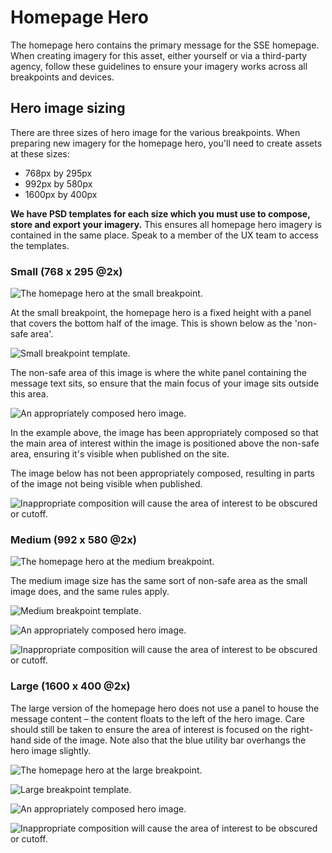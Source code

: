 # Homepage Hero

The homepage hero contains the primary message for the SSE homepage. When creating imagery for this asset, either yourself or via a third-party agency, follow these guidelines to ensure your imagery works across all breakpoints and devices.

## Hero image sizing

There are three sizes of hero image for the various breakpoints. When preparing new imagery for the homepage hero, you'll need to create assets at these sizes:

* 768px by 295px
* 992px by 580px
* 1600px by 400px

**We have PSD templates for each size which you must use to compose, store and export your imagery.** This ensures all homepage hero imagery is contained in the same place. Speak to a member of the UX team to access the templates.

### Small \(768 x 295 @2x\)

![The homepage hero at the small breakpoint.](../../../.gitbook/assets/homepage-hero-header-small.jpg)

At the small breakpoint, the homepage hero is a fixed height with a panel that covers the bottom half of the image. This is shown below as the 'non-safe area'.

![Small breakpoint template.](../../../.gitbook/assets/homepage-hero-small-spec.png)

The non-safe area of this image is where the white panel containing the message  text sits, so ensure that the main focus of your image sits outside this area.

![An appropriately composed hero image.](../../../.gitbook/assets/homepage-hero-small-ok.jpg)

In the example above, the image has been appropriately composed so that the main area of interest within the image is positioned above the non-safe area, ensuring it's visible when published on the site. 

The image below has not been appropriately composed, resulting in parts of the image not being visible when published.

![Inappropriate composition will cause the area of interest to be obscured or cutoff.](../../../.gitbook/assets/homepage-hero-small-not-ok.jpg)

### Medium \(992 x 580 @2x\)

![The homepage hero at the medium breakpoint.](../../../.gitbook/assets/homepage-hero-header-medium.jpg)

The medium image size has the same sort of non-safe area as the small image does, and the same rules apply.

![Medium breakpoint template.](../../../.gitbook/assets/homepage-hero-medium-spec.png)



![An appropriately composed hero image.](../../../.gitbook/assets/homepage-hero-medium-ok.jpg)

![Inappropriate composition will cause the area of interest to be obscured or cutoff.](../../../.gitbook/assets/homepage-hero-medium-not-ok%20%281%29.jpg)

### Large \(1600 x 400 @2x\)

The large version of the homepage hero does not use a panel to house the message content – the content floats to the left of the hero image. Care should still be taken to ensure the area of interest is focused on the right-hand side of the image. Note also that the blue utility bar overhangs the hero image slightly.

![The homepage hero at the large breakpoint.](../../../.gitbook/assets/homepage-hero-header-large.jpg)

![Large breakpoint template.](../../../.gitbook/assets/homepage-hero-large-spec.png)

![An appropriately composed hero image.](../../../.gitbook/assets/homepage-hero-large-ok.jpg)

![Inappropriate composition will cause the area of interest to be obscured or cutoff.](../../../.gitbook/assets/homepage-hero-large-not-ok.jpg)

